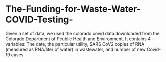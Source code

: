 # The-Funding-for-Waste-Water-COVID-Testing-
Given a set of data, we used the colorado covid data downloaded from the Colorado Department of Pcublic Health and Environment. It contains 4 variables: The date, the particular utility, SARS CoV2 copies of RNA (measured as RNA/liter of water) in wastewater, and number of new Covid-19 cases. 
